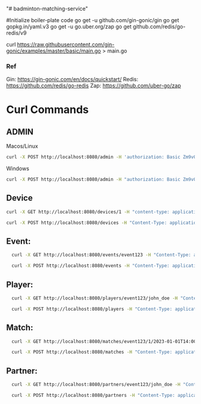 "# badminton-matching-service"

#Initialize boiler-plate code
go get -u github.com/gin-gonic/gin
go get gopkg.in/yaml.v3
go get -u go.uber.org/zap
go get github.com/redis/go-redis/v9

curl https://raw.githubusercontent.com/gin-gonic/examples/master/basic/main.go > main.go

### Ref

Gin:
https://gin-gonic.com/en/docs/quickstart/
Redis:
https://github.com/redis/go-redis
Zap:
https://github.com/uber-go/zap


# Curl Commands

## ADMIN
Macos/Linux
```bash
curl -X POST http://localhost:8080/admin -H 'authorization: Basic Zm9vOmJhcg==' -H 'content-type: application/json' -d '{"value":"bar"}'
```

Windows
```bash
curl -X POST http://localhost:8080/admin -H "authorization: Basic Zm9vOmJhcg==" -H "content-type: application/json" -d "{\"value\":\"bar\"}"
```

## Device
```bash
curl -X GET http://localhost:8080/devices/1 -H "content-type: application/json"

curl -X POST http://localhost:8080/devices -H "Content-Type: application/json" -d '{"id":"1","last_event_id":"abc123"}'
```

## Event:
```bash
  curl -X GET http://localhost:8080/events/event123 -H "Content-Type: application/json"

  curl -X POST http://localhost:8080/events -H "Content-Type: application/json" -d '{"event_id":"event123","event_date":"2023-01-01T12:00:00Z"}'
```

## Player:
```bash
  curl -X GET http://localhost:8080/players/event123/john_doe -H "Content-Type: application/json"

  curl -X POST http://localhost:8080/players -H "Content-Type: application/json" -d '{"event_id":"event123","player_name":"john_doe"}'
```

## Match:
```bash
  curl -X GET http://localhost:8080/matches/event123/1/2023-01-01T14:00:00Z -H "Content-Type: application/json"

  curl -X POST http://localhost:8080/matches -H "Content-Type: application/json" -d '{"event_id":"event123","court_no":1,"date_time":"2023-01-01T14:00:00Z"}'
```

## Partner:
```bash
  curl -X GET http://localhost:8080/partners/event123/john_doe -H "Content-Type: application/json"

  curl -X POST http://localhost:8080/partners -H "Content-Type: application/json" -d '{"event_id":"event123","player_name":"john_doe"}'
```